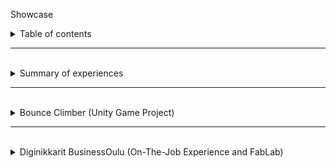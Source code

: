 <p id="title">Showcase</p>
<details><summary id="h1" class="intend1">Table of contents</summary>
<a href="MARKDOWN.md" id="h4" class="intend4"><b>Projects</b> <i>(MARKDOWN.md)</i> (link)</a>
</details>
<hr class="dashed">
<br>
<details><summary id="h1" class="intend1">Summary of experiences</summary>
<br>
<details>
    <summary id="h2" class="intend2">Social aspect</summary>

<p id="h3" class="intend3">Teaching as a peer and as a senior</p>

<p id="h4" class="intend4">Diginikkarit (Programming)</p>
<p class="intend5">In Diginikkarit on-the-job experience I have helped my peers with the <a href="#moocfi-python-programming-2023">MOOC.fi Python Course (link)</a> by helping them to an extend depending on their difficulties. If they were at a wall, I guided them more. Usually by writing, drawing and writing pseudo code for them. Big part of what I looked at is thinking if they are handling problems in small enough pieces.</p>

<p id="h4" class="intend4">Rocket league <i>and other games</i> (Gaming)</p>
<p class="intend5">In rocket league, I have been acting as a type of guru in a community where I had earned respect as a very talented player and teacher/coach. I have in total over 5000 hours in the game and I have played with top players, including games with pro players. I had learnt to understand and see the game in a more broad manner, in a more meta manner. In example of instead of thinking as one action and figuring how to do best in that, I instead looked at am I in good position in the first place. If your actions feel hard to do and you are proficient player/actor, usually it just means that you are having difficulties with the actions you take because of the situation you find yourself in. To improve in those situations you have to find a way to have better position to make the action less effortful.</p>
</details>
</details>
<hr class="dashed">
<br>
<details><summary id="h1" class="intend1">Bounce Climber (Unity Game Project)</summary>

<a href="https://github.com/NicknameAlwaystaken/Bounce-Climber" class="intend2">Bounce-Climber (link)</a>

<img src="img/Ball_Animations.png" alt="Bounce Climber" width="300" heigth="271" class="intend2">

<details><summary id="h2" class="intend2">Blender (self made models)</summary>
<p class="intend3">Ice Platform with breakable ice (Self made in blender)</p>
<br>
<img src="img/Ice_platform_and_break.png" alt="Ice Platform" class="intend3">
<p class="intend3">Grass Platform (Self made in blender)</p>
<br>
<img src="img/Grass_Platform.png" alt="Grass Platform" class="intend3">
</details>
</details>

<hr class="dashed">
<br>
<details><summary id="h1" class="intend1">Diginikkarit BusinessOulu (On-The-Job Experience and FabLab)</summary>
<br>
<details><summary id="h2" class="intend2">Programming</summary>

<p id="h3" class="intend3">Courses</p>

<p id="moocfi-python-programming-2023"><a href="https://programming-23.mooc.fi/" id="h4" class="intend4">MOOC.fi Python Programming 2023 (link)</a></p>
<p class="intend5">In this course I have completed <b>Introduction to Programming</b> with 100% points. I started working on it 20.2.2023 and finished exercises by 14.3.2023.<br>I had immediately started next course <b>Advanced Course in Programming</b> on the next day 14.3.2023.</p>

<p id="sqltrainer-moocfi"><a href="https://sqltrainer.withmooc.fi/#1" id="h4" class="intend4">SQLTrainer MOOC.fi (link)</a></p>
<p class="intend5">In this trainer I have completed tasks from 1 to 71. I didn't pursue it further until I might need more practice.</p>

<p id="elements-of-ai"><a href="https://www.elementsofai.com/fi" id="h4" class="intend4">Elements of Ai (link)</a></p>
<p class="intend5">I signed up for the course and started doing it slowly. Only done first part so far.</p>

</details>
<details>
<br>
<summary id="h2" class="intend2">FabLab</summary>

<p id="h3" class="intend3">3D-Printers</p>

<p id="kanais-cube"><a href="https://www.stlfinder.com/model/diablo-3-kanai-s-cube-2Vk35e8E/2603796/" id="h4" class="intend4">Kanai's cube (link)</a></p>

<details><summary class="intend5">Kanai's cube (model found online)</summary><img src="kanaiscube.png" alt="Kanai's cube" class="intend5"></details>
    
<p id="h3" class="intend3">Vinyl Cutter</p>

<p id="reflective-text-to-a-fabric-bag"><a href="https://www.stlfinder.com/model/diablo-3-kanai-s-cube-2Vk35e8E/2603796/" id="h4" class="intend4">Kanai's cube (link)</a></p>

<details><summary class="intend5">a Fabric Bag with Reflective Text</summary><img src="fabricbag.png" alt="Fabric bag" class="intend5"></details>

<p id="h3" class="intend3">Laser Cutter</p>

<p id="h4" class="intend4">Keychain 2 versions (plywood self made on Inkscape)</p>

<details><summary class="intend5">Keychains self made model</summary><img src="keychain.png" alt="Two Keychains" class="intend5"></details>

<a href="https://festi.info/boxes.py/" id="h4" class="intend4">Boxes.py (plywood) (link)</a>

<details><summary class="intend5">Default cardbox</summary><img src="cardbox.png" alt="Cardbox" class="intend5"></details>
<details><summary class="intend5">Default starbox</summary><img src="starbox.png" alt="Starbox" class="intend5"></details>
</details>
</details>
